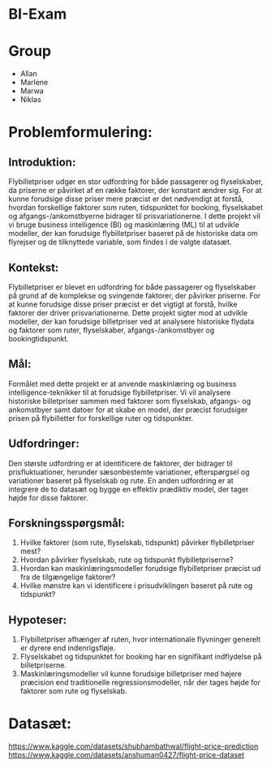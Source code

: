# BI-Exam

# Group

- Allan
- Marlene
- Marwa
- Niklas

# Problemformulering:

## Introduktion:
Flybilletpriser udgør en stor udfordring for både passagerer og flyselskaber, da priserne er påvirket af en række faktorer, der konstant ændrer sig. For at kunne forudsige disse priser mere præcist er det nødvendigt at forstå, hvordan forskellige faktorer som ruten, tidspunktet for booking, flyselskabet og afgangs-/ankomstbyerne bidrager til prisvariationerne. I dette projekt vil vi bruge business intelligence (BI) og maskinlæring (ML) til at udvikle modeller, der kan forudsige flybilletpriser baseret på de historiske data om flyrejser og de tilknyttede variable, som findes i de valgte datasæt.

## Kontekst:
Flybilletpriser er blevet en udfordring for både passagerer og flyselskaber på grund af de komplekse og svingende faktorer, der påvirker priserne. For at kunne forudsige disse priser præcist er det vigtigt at forstå, hvilke faktorer der driver prisvariationerne. Dette projekt sigter mod at udvikle modeller, der kan forudsige billetpriser ved at analysere historiske flydata og faktorer som ruter, flyselskaber, afgangs-/ankomstbyer og bookingtidspunkt.

## Mål:
Formålet med dette projekt er at anvende maskinlæring og business intelligence-teknikker til at forudsige flybilletpriser. Vi vil analysere historiske billetpriser sammen med faktorer som flyselskab, afgangs- og ankomstbyer samt datoer for at skabe en model, der præcist forudsiger prisen på flybilletter for forskellige ruter og tidspunkter.

## Udfordringer:
Den største udfordring er at identificere de faktorer, der bidrager til prisfluktuationer, herunder sæsonbestemte variationer, efterspørgsel og variationer baseret på flyselskab og rute. En anden udfordring er at integrere de to datasæt og bygge en effektiv prædiktiv model, der tager højde for disse faktorer.

## Forskningsspørgsmål:
1. Hvilke faktorer (som rute, flyselskab, tidspunkt) påvirker flybilletpriser mest?
2. Hvordan påvirker flyselskab, rute og tidspunkt flybilletpriserne?
3. Hvordan kan maskinlæringsmodeller forudsige flybilletpriser præcist ud fra de tilgængelige faktorer?
4. Hvilke mønstre kan vi identificere i prisudviklingen baseret på rute og tidspunkt?

## Hypoteser:
1. Flybilletpriser afhænger af ruten, hvor internationale flyvninger generelt er dyrere end indenrigsfløje.
2. Flyselskabet og tidspunktet for booking har en signifikant indflydelse på billetpriserne.
3. Maskinlæringsmodeller vil kunne forudsige billetpriser med højere præcision end traditionelle regressionsmodeller, når der tages højde for faktorer som rute og flyselskab.

# Datasæt:

https://www.kaggle.com/datasets/shubhambathwal/flight-price-prediction
https://www.kaggle.com/datasets/anshuman0427/flight-price-dataset
